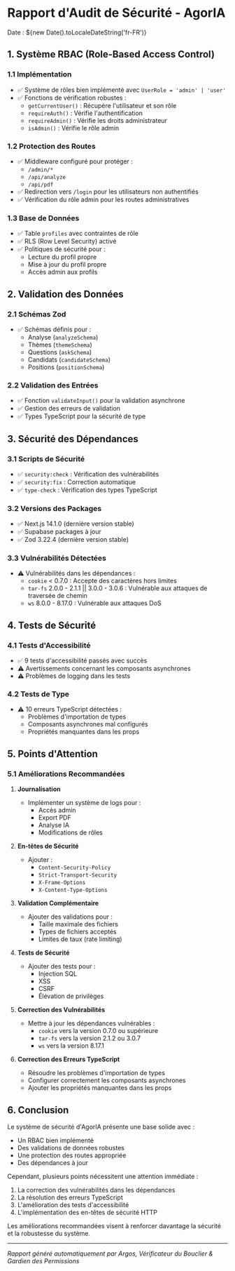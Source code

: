 # Rapport d'Audit de Sécurité - AgorIA

Date : ${new Date().toLocaleDateString('fr-FR')}

## 1. Système RBAC (Role-Based Access Control)

### 1.1 Implémentation

- ✅ Système de rôles bien implémenté avec `UserRole = 'admin' | 'user'`
- ✅ Fonctions de vérification robustes :
  - `getCurrentUser()` : Récupère l'utilisateur et son rôle
  - `requireAuth()` : Vérifie l'authentification
  - `requireAdmin()` : Vérifie les droits administrateur
  - `isAdmin()` : Vérifie le rôle admin

### 1.2 Protection des Routes

- ✅ Middleware configuré pour protéger :
  - `/admin/*`
  - `/api/analyze`
  - `/api/pdf`
- ✅ Redirection vers `/login` pour les utilisateurs non authentifiés
- ✅ Vérification du rôle admin pour les routes administratives

### 1.3 Base de Données

- ✅ Table `profiles` avec contraintes de rôle
- ✅ RLS (Row Level Security) activé
- ✅ Politiques de sécurité pour :
  - Lecture du profil propre
  - Mise à jour du profil propre
  - Accès admin aux profils

## 2. Validation des Données

### 2.1 Schémas Zod

- ✅ Schémas définis pour :
  - Analyse (`analyzeSchema`)
  - Thèmes (`themeSchema`)
  - Questions (`askSchema`)
  - Candidats (`candidateSchema`)
  - Positions (`positionSchema`)

### 2.2 Validation des Entrées

- ✅ Fonction `validateInput()` pour la validation asynchrone
- ✅ Gestion des erreurs de validation
- ✅ Types TypeScript pour la sécurité de type

## 3. Sécurité des Dépendances

### 3.1 Scripts de Sécurité

- ✅ `security:check` : Vérification des vulnérabilités
- ✅ `security:fix` : Correction automatique
- ✅ `type-check` : Vérification des types TypeScript

### 3.2 Versions des Packages

- ✅ Next.js 14.1.0 (dernière version stable)
- ✅ Supabase packages à jour
- ✅ Zod 3.22.4 (dernière version stable)

### 3.3 Vulnérabilités Détectées

- ⚠️ Vulnérabilités dans les dépendances :
  - `cookie` < 0.7.0 : Accepte des caractères hors limites
  - `tar-fs` 2.0.0 - 2.1.1 || 3.0.0 - 3.0.6 : Vulnérable aux attaques de traversée de chemin
  - `ws` 8.0.0 - 8.17.0 : Vulnérable aux attaques DoS

## 4. Tests de Sécurité

### 4.1 Tests d'Accessibilité

- ✅ 9 tests d'accessibilité passés avec succès
- ⚠️ Avertissements concernant les composants asynchrones
- ⚠️ Problèmes de logging dans les tests

### 4.2 Tests de Type

- ⚠️ 10 erreurs TypeScript détectées :
  - Problèmes d'importation de types
  - Composants asynchrones mal configurés
  - Propriétés manquantes dans les props

## 5. Points d'Attention

### 5.1 Améliorations Recommandées

1. **Journalisation**
   - Implémenter un système de logs pour :
     - Accès admin
     - Export PDF
     - Analyse IA
     - Modifications de rôles

2. **En-têtes de Sécurité**
   - Ajouter :
     - `Content-Security-Policy`
     - `Strict-Transport-Security`
     - `X-Frame-Options`
     - `X-Content-Type-Options`

3. **Validation Complémentaire**
   - Ajouter des validations pour :
     - Taille maximale des fichiers
     - Types de fichiers acceptés
     - Limites de taux (rate limiting)

4. **Tests de Sécurité**
   - Ajouter des tests pour :
     - Injection SQL
     - XSS
     - CSRF
     - Élévation de privilèges

5. **Correction des Vulnérabilités**
   - Mettre à jour les dépendances vulnérables :
     - `cookie` vers la version 0.7.0 ou supérieure
     - `tar-fs` vers la version 2.1.2 ou 3.0.7
     - `ws` vers la version 8.17.1

6. **Correction des Erreurs TypeScript**
   - Résoudre les problèmes d'importation de types
   - Configurer correctement les composants asynchrones
   - Ajouter les propriétés manquantes dans les props

## 6. Conclusion

Le système de sécurité d'AgorIA présente une base solide avec :

- Un RBAC bien implémenté
- Des validations de données robustes
- Une protection des routes appropriée
- Des dépendances à jour

Cependant, plusieurs points nécessitent une attention immédiate :

1. La correction des vulnérabilités dans les dépendances
2. La résolution des erreurs TypeScript
3. L'amélioration des tests d'accessibilité
4. L'implémentation des en-têtes de sécurité HTTP

Les améliorations recommandées visent à renforcer davantage la sécurité et la robustesse du système.

---
*Rapport généré automatiquement par Argos, Vérificateur du Bouclier & Gardien des Permissions* 
